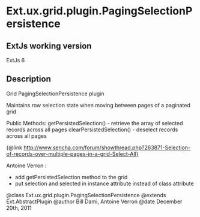 # Ext.ux.grid.plugin.PagingSelectionPersistence

## ExtJs working version
ExtJs 6

## Description
Grid PagingSelectionPersistence plugin

Maintains row selection state when moving between pages of a paginated grid

Public Methods: getPersistedSelection() - retrieve the array of selected
records across all pages clearPersistedSelection() - deselect records across
all pages

{@link http://www.sencha.com/forum/showthread.php?263871-Selection-of-records-over-multiple-pages-in-a-grid-Select-All}

Antoine Verron :
- add getPersistedSelection method to the grid 
- put selection and selected in instance attribute instead of class attribute


@class Ext.ux.grid.plugin.PagingSelectionPersistence
@extends Ext.AbstractPlugin
@author Bill Dami, Antoine Verron
@date December 20th, 2011

